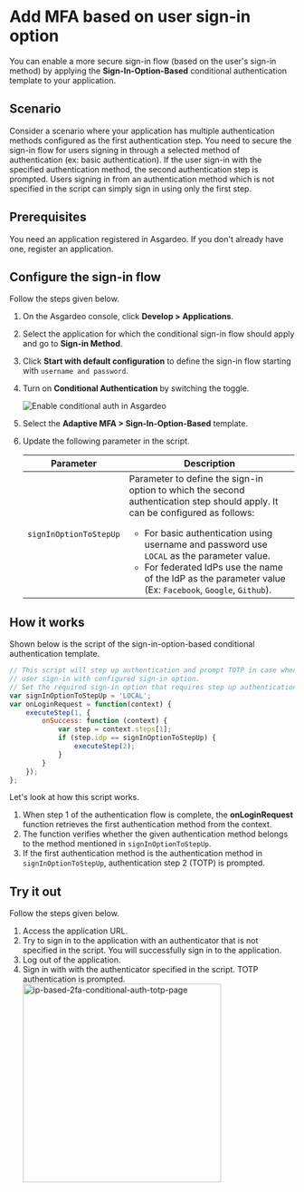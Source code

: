 # Add MFA based on user sign-in option

You can enable a more secure sign-in flow (based on the user's sign-in method) by applying the **Sign-In-Option-Based** conditional authentication template to your application.

## Scenario

Consider a scenario where your application has multiple authentication methods configured as the first authentication step. You need to secure the sign-in flow for users signing in through a selected method of authentication (ex: basic authentication). If the user sign-in with the specified authentication method, the second authentication step is prompted. Users signing in from an authentication method which is not specified in the script can simply sign in using only the first step.

## Prerequisites

You need an application registered in Asgardeo. If you don't already have one, <a :href ="$withBase('/guides/applications/register-oidc-web-app/')">register an application</a>.

## Configure the sign-in flow

Follow the steps given below.

1. On the Asgardeo console, click **Develop > Applications**.
2. Select the application for which the conditional sign-in flow should apply and go to **Sign-in Method**.
3. Click **Start with default configuration** to define the sign-in flow starting with `username and password`.
4. Turn on **Conditional Authentication** by switching the toggle.

   <img :src="$withBase('/assets/img/guides/conditional-auth/enable-conditional-auth.png')" alt="Enable conditional auth in Asgardeo">

5. Select the **Adaptive MFA > Sign-In-Option-Based** template.
6. Update the following parameter in the script.

    <table>
        <thead>
            <tr>
                <th>Parameter</th>
                <th>Description</th>
            </tr>
        </thead>
        <tbody>
            <tr>
                <td><code>signInOptionToStepUp</code></td>
                <td>Parameter to define the sign-in option to which the second authentication step should apply. It can be configured as follows:
                    <ul>
                    <li>For basic authentication using username and password use <code>LOCAL</code> as the parameter value.</li>
                    <li>For federated IdPs use the name of the IdP as the parameter value (Ex: <code>Facebook</code>, <code>Google</code>, <code>Github</code>).</li>
                    </ul>    
                </td>
            </tr>
        </tbody>
    </table>

## How it works

Shown below is the script of the sign-in-option-based conditional authentication template.

```js
// This script will step up authentication and prompt TOTP in case when
// user sign-in with configured sign-in option.
// Set the required sign-in option that requires step up authentication.
var signInOptionToStepUp = 'LOCAL';
var onLoginRequest = function(context) {
    executeStep(1, {
        onSuccess: function (context) {
            var step = context.steps[1];
            if (step.idp == signInOptionToStepUp) {
                executeStep(2);
            }
        }
    });
};
```

Let's look at how this script works.

1. When step 1 of the authentication flow is complete, the **onLoginRequest** function retrieves the first authentication method from the context.
2. The function verifies whether the given authentication method belongs to the method mentioned in ```signInOptionToStepUp```.
3. If the first authentication method is the authentication method in ```signInOptionToStepUp```, authentication step 2 (TOTP) is prompted.

## Try it out

Follow the steps given below.

1. Access the application URL.
2. Try to sign in to the application with an authenticator that is not specified in the script. You will successfully sign in to the application.
3. Log out of the application.
4. Sign in with with the authenticator specified in the script. TOTP authentication is prompted.
   <img :src="$withBase('/assets/img/guides/conditional-auth/enter-otp-token.png')" width="350"  alt="ip-based-2fa-conditional-auth-totp-page">
